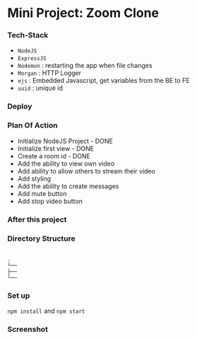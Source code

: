 # Mini Project: Zoom Clone

### Tech-Stack

- `NodeJS`
- `ExpressJS`
- `Nodemon` : restarting the app when file changes
- `Morgan` : HTTP Logger
- `ejs` : Embedded Javascript, get variables from the BE to FE
- `uuid` : unique id

### Deploy

### Plan Of Action

- Initialize NodeJS Project - DONE
- Initialize first view - DONE
- Create a room id - DONE
- Add the ability to view own video
- Add ability to allow others to stream their video
- Add styling
- Add the ability to create messages
- Add mute button
- Add stop video button

### After this project

### Directory Structure

```

.
└──
├──
└──

```

### Set up

`npm install` and `npm start`

### Screenshot
